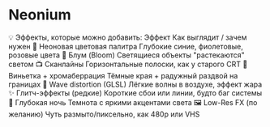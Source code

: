 # Neonium

💡 Эффекты, которые можно добавить:
Эффект	Как выглядит / зачем нужен
🔮 Неоновая цветовая палитра	Глубокие синие, фиолетовые, розовые цвета
🌈 Блум (Bloom)	Светящиеся объекты "растекаются" светом
📺 Сканлайны	Горизонтальные полоски, как у старого CRT
🌌 Виньетка + хромаберрация	Тёмные края + радужный раздвой на границах
🔁 Wave distortion (GLSL)	Лёгкие волны в воздухе, эффект жара
✨ Глитч-эффекты (редкие)	Короткие сбои или линии, будто баг системы
🌃 Глубокая ночь	Темнота с яркими акцентами света
🖼️ Low-Res FX (по желанию)	Чуть размыто/пиксельно, как 480p или VHS

